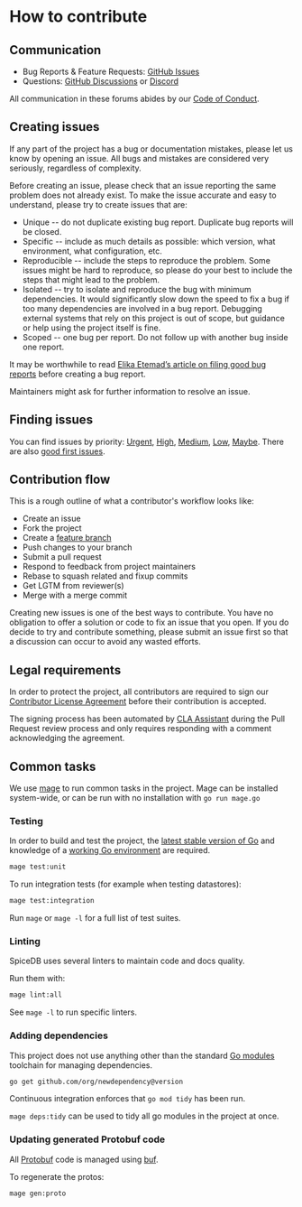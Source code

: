 # How to contribute

## Communication

- Bug Reports & Feature Requests: [GitHub Issues]
- Questions: [GitHub Discussions] or [Discord]

All communication in these forums abides by our [Code of Conduct].

[GitHub Issues]: https://spicedb/issues
[Code of Conduct]: CODE-OF-CONDUCT.md
[Github Discussions]: https://github.com/orgs/authzed/discussions/new?category=q-a
[Discord]: https://authzed.com/discord

## Creating issues

If any part of the project has a bug or documentation mistakes, please let us know by opening an issue.
All bugs and mistakes are considered very seriously, regardless of complexity.

Before creating an issue, please check that an issue reporting the same problem does not already exist.
To make the issue accurate and easy to understand, please try to create issues that are:

- Unique -- do not duplicate existing bug report.
  Duplicate bug reports will be closed.
- Specific -- include as much details as possible: which version, what environment, what configuration, etc.
- Reproducible -- include the steps to reproduce the problem.
  Some issues might be hard to reproduce, so please do your best to include the steps that might lead to the problem.
- Isolated -- try to isolate and reproduce the bug with minimum dependencies.
  It would significantly slow down the speed to fix a bug if too many dependencies are involved in a bug report.
  Debugging external systems that rely on this project is out of scope, but guidance or help using the project itself is fine.
- Scoped -- one bug per report.
  Do not follow up with another bug inside one report.

It may be worthwhile to read [Elika Etemad’s article on filing good bug reports][filing-good-bugs] before creating a bug report.

Maintainers might ask for further information to resolve an issue.

[filing-good-bugs]: http://fantasai.inkedblade.net/style/talks/filing-good-bugs/

## Finding issues

You can find issues by priority: [Urgent], [High], [Medium], [Low], [Maybe].
There are also [good first issues].

[Urgent]: https://spicedb/labels/priority%2F0%20urgent
[High]: https://spicedb/labels/priority%2F1%20high
[Medium]: https://spicedb/labels/priority%2F2%20medium
[Low]: https://spicedb/labels/priority%2F3%20low
[Maybe]: https://spicedb/labels/priority%2F4%20maybe
[good first issues]: https://spicedb/labels/hint%2Fgood%20first%20issue

## Contribution flow

This is a rough outline of what a contributor's workflow looks like:

- Create an issue
- Fork the project
- Create a [feature branch]
- Push changes to your branch
- Submit a pull request
- Respond to feedback from project maintainers
- Rebase to squash related and fixup commits
- Get LGTM from reviewer(s)
- Merge with a merge commit

Creating new issues is one of the best ways to contribute.
You have no obligation to offer a solution or code to fix an issue that you open.
If you do decide to try and contribute something, please submit an issue first so that a discussion can occur to avoid any wasted efforts.

[feature branch]: https://www.atlassian.com/git/tutorials/comparing-workflows/feature-branch-workflow

## Legal requirements

In order to protect the project, all contributors are required to sign our [Contributor License Agreement][cla] before their contribution is accepted.

The signing process has been automated by [CLA Assistant][cla-assistant] during the Pull Request review process and only requires responding with a comment acknowledging the agreement.

[cla]: https://github.com/authzed/cla/blob/main/v2/icla.md
[cla-assistant]: https://github.com/cla-assistant/cla-assistant

## Common tasks

We use [mage](https://magefile.org/#installation) to run common tasks in the project.
Mage can be installed system-wide, or can be run with no installation with `go run mage.go`

### Testing

In order to build and test the project, the [latest stable version of Go] and knowledge of a [working Go environment] are required.

[latest stable version of Go]: https://golang.org/dl
[working Go environment]: https://golang.org/doc/code.html

```sh
mage test:unit
```

To run integration tests (for example when testing datastores):

```sh
mage test:integration
```

Run `mage` or `mage -l` for a full list of test suites.

### Linting

SpiceDB uses several linters to maintain code and docs quality.

Run them with:

```sh
mage lint:all
```

See `mage -l` to run specific linters.

### Adding dependencies

This project does not use anything other than the standard [Go modules] toolchain for managing dependencies.

[Go modules]: https://golang.org/ref/mod

```sh
go get github.com/org/newdependency@version
```

Continuous integration enforces that `go mod tidy` has been run.

`mage deps:tidy` can be used to tidy all go modules in the project at once.

### Updating generated Protobuf code

All [Protobuf] code is managed using [buf].

To regenerate the protos:

```sh
mage gen:proto
```

[Protobuf]: https://developers.google.com/protocol-buffers/
[buf]: https://docs.buf.build/installation
